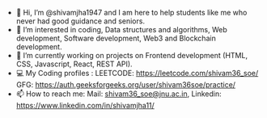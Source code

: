 - 👋 Hi, I’m @shivamjha1947 and I am here to help students like me who never had good guidance and seniors.
- 👀 I’m interested in coding, Data structures and algorithms, Web development, Software development, Web3 and Blockchain development.
- 🌱 I’m currently working on projects on Frontend development (HTML, CSS, Javascript, React, REST API).
- 💻 My Coding profiles : LEETCODE:  https://leetcode.com/shivam36_soe/   GFG: https://auth.geeksforgeeks.org/user/shivam36soe/practice/
- 📫 How to reach me: Mail: shivam36_soe@jnu.ac.in, Linkedin: https://www.linkedin.com/in/shivamjha11/

<!---
shivamjha1947/shivamjha1947 is a ✨ special ✨ repository because its `README.md` (this file) appears on your GitHub profile.
You can click the Preview link to take a look at your changes.
--->
